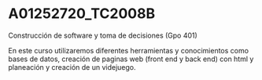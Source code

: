# A01252720_TC2008B

Construcción de software y toma de decisiones (Gpo 401)

En este curso utilizaremos diferentes herramientas y conocimientos como bases de datos, creación de paginas web (front end y back end) con html y planeación y creación de un videjuego.
